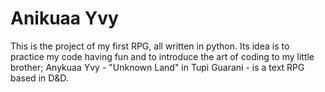 # Anikuaa Yvy

This is the project of my first RPG, all written in python.
Its idea is to practice my code having fun and to introduce the art of coding to my little brother;
Anykuaa Yvy - "Unknown Land" in Tupi Guarani - is a text RPG based in D&D.

